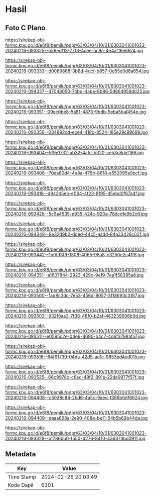 # Hasil

## Foto C Plano

https://sirekap-obj-formc.kpu.go.id/e6f8/pemilu/pdpr/63/03/04/10/01/6303041001023-20240216-093325--b56edf13-77f3-4cee-ac9a-4e4af16e6974.jpg

https://sirekap-obj-formc.kpu.go.id/e6f8/pemilu/pdpr/63/03/04/10/01/6303041001023-20240216-093333--d0089868-3b6d-4dcf-b857-0d55d0d8a654.jpg

https://sirekap-obj-formc.kpu.go.id/e6f8/pemilu/pdpr/63/03/04/10/01/6303041001023-20240216-094337--47048050-74bd-4abe-8b86-5d66d958dd25.jpg

https://sirekap-obj-formc.kpu.go.id/e6f8/pemilu/pdpr/63/03/04/10/01/6303041001023-20240216-093351--09ec0be8-5a81-4873-9bdb-5eba5baf454e.jpg

https://sirekap-obj-formc.kpu.go.id/e6f8/pemilu/pdpr/63/03/04/10/01/6303041001023-20240216-093356--034892cd-ece4-418c-8524-185e29c99699.jpg

https://sirekap-obj-formc.kpu.go.id/e6f8/pemilu/pdpr/63/03/04/10/01/6303041001023-20240216-093404--5f9e1732-ab32-4afc-b320-ce53c8def186.jpg

https://sirekap-obj-formc.kpu.go.id/e6f8/pemilu/pdpr/63/03/04/10/01/6303041001023-20240216-093408--70ea80d4-4e8a-476b-8618-a552095a9bcf.jpg

https://sirekap-obj-formc.kpu.go.id/e6f8/pemilu/pdpr/63/03/04/10/01/6303041001023-20240216-093418--d942d5eb-e064-4f23-8f95-d5ebd0f67a4f.jpg

https://sirekap-obj-formc.kpu.go.id/e6f8/pemilu/pdpr/63/03/04/10/01/6303041001023-20240216-093428--5c9a4535-e935-424c-920a-78dcdfe9b2c6.jpg

https://sirekap-obj-formc.kpu.go.id/e6f8/pemilu/pdpr/63/03/04/10/01/6303041001023-20240216-094348--8e32d9b2-dded-44c5-aadd-84a33428c021.jpg

https://sirekap-obj-formc.kpu.go.id/e6f8/pemilu/pdpr/63/03/04/10/01/6303041001023-20240216-093442--1b0fd3f9-1308-4065-98a8-c3250e2c41f8.jpg

https://sirekap-obj-formc.kpu.go.id/e6f8/pemilu/pdpr/63/03/04/10/01/6303041001023-20240216-094351--a1607844-2923-429c-9e19-7ea1f58385a6.jpg

https://sirekap-obj-formc.kpu.go.id/e6f8/pemilu/pdpr/63/03/04/10/01/6303041001023-20240216-093500--1ad8c3dc-7e53-456d-8057-3f18693c3187.jpg

https://sirekap-obj-formc.kpu.go.id/e6f8/pemilu/pdpr/63/03/04/10/01/6303041001023-20240216-093503--932f8aa3-7f36-48f0-b2af-463239606b0d.jpg

https://sirekap-obj-formc.kpu.go.id/e6f8/pemilu/pdpr/63/03/04/10/01/6303041001023-20240216-093511--e0595c2e-04e6-4690-b4c7-4d6f3798afa7.jpg

https://sirekap-obj-formc.kpu.go.id/e6f8/pemilu/pdpr/63/03/04/10/01/6303041001023-20240216-093516--64f91730-04da-42d5-ae1c-9853bd4ed015.jpg

https://sirekap-obj-formc.kpu.go.id/e6f8/pemilu/pdpr/63/03/04/10/01/6303041001023-20240216-093525--66c9978c-c6ec-48f2-891b-22de9977f57f.jpg

https://sirekap-obj-formc.kpu.go.id/e6f8/pemilu/pdpr/63/03/04/10/01/6303041001023-20240216-094408--c5038c84-2bd6-4a5c-9aed-f386b0df6624.jpg

https://sirekap-obj-formc.kpu.go.id/e6f8/pemilu/pdpr/63/03/04/10/01/6303041001023-20240216-094409--eaaa668a-2e90-408e-be11-54b5b69b44da.jpg

https://sirekap-obj-formc.kpu.go.id/e6f8/pemilu/pdpr/63/03/04/10/01/6303041001023-20240216-093328--bf786bb0-f550-4276-8410-436373bd0911.jpg


## Metadata

| Key        | Value               |
| ---------- | ------------------- |
| Time Stamp | 2024-02-26 20:03:49 |
| Kode Dapil | 6301                |



